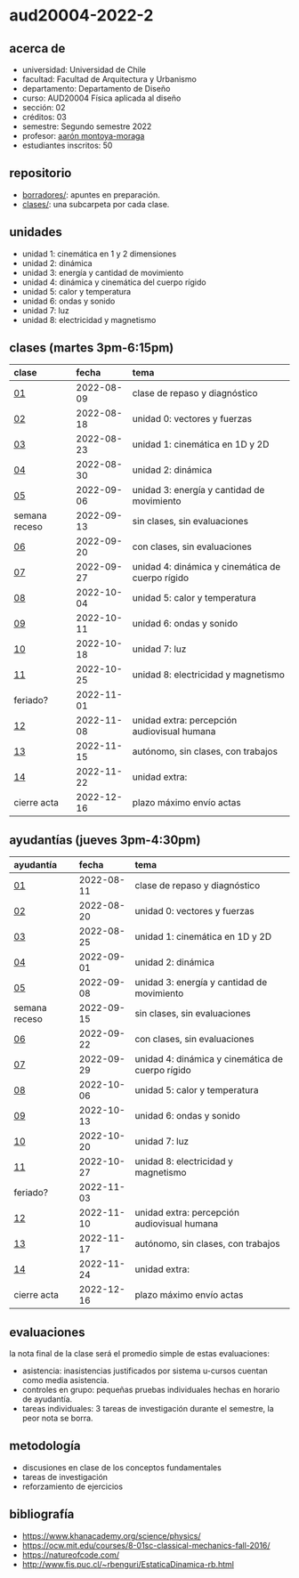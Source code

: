 # aud20004-2022-2

## acerca de

- universidad: Universidad de Chile
- facultad: Facultad de Arquitectura y Urbanismo
- departamento: Departamento de Diseño
- curso: AUD20004 Física aplicada al diseño
- sección: 02
- créditos: 03
- semestre: Segundo semestre 2022
- profesor: [aarón montoya-moraga](https://montoyamoraga.io)
- estudiantes inscritos: 50

## repositorio

- [borradores/](./borradores/): apuntes en preparación.
- [clases/](./clases/): una subcarpeta por cada clase.

## unidades

- unidad 1: cinemática en 1 y 2 dimensiones
- unidad 2: dinámica
- unidad 3: energía y cantidad de movimiento
- unidad 4: dinámica y cinemática del cuerpo rígido
- unidad 5: calor y temperatura
- unidad 6: ondas y sonido
- unidad 7: luz
- unidad 8: electricidad y magnetismo

## clases (martes 3pm-6:15pm)

| clase                  | fecha      | tema                                             |
| :--------------------- | :--------- | :----------------------------------------------- |
| [01](clases/clase-01/) | 2022-08-09 | clase de repaso y diagnóstico                    |
| [02](clases/clase-02/) | 2022-08-18 | unidad 0: vectores y fuerzas                     |
| [03](clases/clase-03/) | 2022-08-23 | unidad 1: cinemática en 1D y 2D                  |
| [04](clases/clase-04/) | 2022-08-30 | unidad 2: dinámica                               |
| [05](clases/clase-05/) | 2022-09-06 | unidad 3: energía y cantidad de movimiento       |
| semana receso          | 2022-09-13 | sin clases, sin evaluaciones                     |
| [06](clases/clase-06/) | 2022-09-20 | con clases, sin evaluaciones                     |
| [07](clases/clase-07/) | 2022-09-27 | unidad 4: dinámica y cinemática de cuerpo rígido |
| [08](clases/clase-08/) | 2022-10-04 | unidad 5: calor y temperatura                    |
| [09](clases/clase-09/) | 2022-10-11 | unidad 6: ondas y sonido                         |
| [10](clases/clase-10/) | 2022-10-18 | unidad 7: luz                                    |
| [11](clases/clase-11/) | 2022-10-25 | unidad 8: electricidad y magnetismo              |
| feriado?               | 2022-11-01 |                                                  |
| [12](clases/clase-12/) | 2022-11-08 | unidad extra: percepción audiovisual humana      |
| [13](clases/clase-13/) | 2022-11-15 | autónomo, sin clases, con trabajos               |
| [14](clases/clase-14/) | 2022-11-22 | unidad extra:                                    |
| cierre acta            | 2022-12-16 | plazo máximo envío actas                         |

## ayudantías (jueves 3pm-4:30pm)

| ayudantía                      | fecha      | tema                                             |
| :----------------------------- | :--------- | :----------------------------------------------- |
| [01](ayudantias/ayudantia-01/) | 2022-08-11 | clase de repaso y diagnóstico                    |
| [02](ayudantias/ayudantia-02/) | 2022-08-20 | unidad 0: vectores y fuerzas                     |
| [03](ayudantias/ayudantia-03/) | 2022-08-25 | unidad 1: cinemática en 1D y 2D                  |
| [04](ayudantias/ayudantia-04/) | 2022-09-01 | unidad 2: dinámica                               |
| [05](ayudantias/ayudantia-05/) | 2022-09-08 | unidad 3: energía y cantidad de movimiento       |
| semana receso                  | 2022-09-15 | sin clases, sin evaluaciones                     |
| [06](ayudantias/ayudantia-06/) | 2022-09-22 | con clases, sin evaluaciones                     |
| [07](ayudantias/ayudantia-07/) | 2022-09-29 | unidad 4: dinámica y cinemática de cuerpo rígido |
| [08](ayudantias/ayudantia-08/) | 2022-10-06 | unidad 5: calor y temperatura                    |
| [09](ayudantias/ayudantia-09/) | 2022-10-13 | unidad 6: ondas y sonido                         |
| [10](ayudantias/ayudantia-10/) | 2022-10-20 | unidad 7: luz                                    |
| [11](ayudantias/ayudantia-11/) | 2022-10-27 | unidad 8: electricidad y magnetismo              |
| feriado?                       | 2022-11-03 |                                                  |
| [12](ayudantias/ayudantia-12/) | 2022-11-10 | unidad extra: percepción audiovisual humana      |
| [13](ayudantias/ayudantia-13/) | 2022-11-17 | autónomo, sin clases, con trabajos               |
| [14](ayudantias/ayudantia-14/) | 2022-11-24 | unidad extra:                                    |
| cierre acta                    | 2022-12-16 | plazo máximo envío actas                         |

## evaluaciones

la nota final de la clase será el promedio simple de estas evaluaciones:

- asistencia: inasistencias justificados por sistema u-cursos cuentan como media asistencia.
- controles en grupo: pequeñas pruebas individuales hechas en horario de ayudantía.
- tareas individuales: 3 tareas de investigación durante el semestre, la peor nota se borra.

## metodología

- discusiones en clase de los conceptos fundamentales
- tareas de investigación
- reforzamiento de ejercicios

## bibliografía

- https://www.khanacademy.org/science/physics/
- https://ocw.mit.edu/courses/8-01sc-classical-mechanics-fall-2016/
- https://natureofcode.com/
- http://www.fis.puc.cl/~rbenguri/EstaticaDinamica-rb.html
